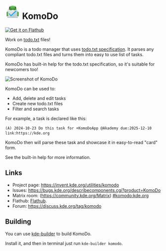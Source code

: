 <!--
    SPDX-FileCopyrightText: 2025 Akseli Lahtinen <akselmo@akselmo.dev>
    SPDX-License-Identifier: CC0-1.0
-->

# <img src="org.kde.komodo.svg" width="48"/> KomoDo

<a href='https://flathub.org/apps/org.kde.komodo'><img width='240' alt='Get it on Flathub' src='https://flathub.org/api/badge?locale=en&light'/></a>

Work on [todo.txt](http://todotxt.org/) files!

KomoDo is a todo manager that uses [todo.txt specification](https://github.com/todotxt/todo.txt/blob/master/README.md). 
It parses any compliant todo.txt files and turns them into easy to use list of tasks.

KomoDo has built-in help for the todo.txt specification, so it's suitable for newcomers too!

![Screenshot of KomoDo](https://invent.kde.org/websites/product-screenshots/-/raw/master/komodo/screenshot.png?ref_type=heads)

KomoDo can be used to:
- Add, delete and edit tasks
- Create new todo.txt files
- Filter and search tasks

For example, a task is declared like this:
```
(A) 2024-10-23 Do this task for +KomoDoApp @Akademy due:2025-12-10 link:https://kde.org
```

KomoDo then will parse these task and showcase it in easy-to-read
"card" form.

See the built-in help for more information.

## Links
* Project page: https://invent.kde.org/utilities/komodo
* Issues: https://bugs.kde.org/describecomponents.cgi?product=KomoDo
* Matrix room: (https://community.kde.org/Matrix) [#komodo:kde.org](https://matrix.to/#/#komodo:kde.org)
* Flathub: [Flathub](https://flathub.org/apps/org.kde.komodo).
* Forum: https://discuss.kde.org/tag/komodo

## Building

You can use [kde-builder](https://kde-builder.kde.org/en/) to build KomoDo.

Install it, and then in terminal just run `kde-builder komodo`.
